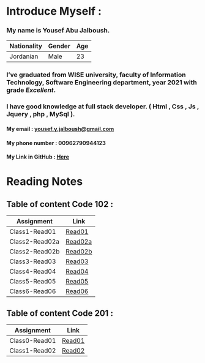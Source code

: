 # Introduce Myself :
### My name is **Yousef Abu Jalboush**.

Nationality | Gender | Age
------------ | ------------- | -------------
Jordanian | Male | 23

### I’ve graduated from **WISE** university, faculty of **Information Technology**, **Software Engineering** department, year 2021 with grade _**Excellent**_.
### I have good knowledge at full stack developer. ( Html , Css , Js , Jquery , php , MySql ).

#### My email : yousef.y.jalboush@gmail.com

#### My phone number : 00962790944123

#### My Link in GitHub : [ Here ](https://github.com/YousefAbuJalboush)

<!-- ![My img](https://user-images.githubusercontent.com/81154478/112147232-20438680-8be5-11eb-818d-7f2c4437b04e.jpg) -->

# Reading Notes

## Table of content Code 102 :

| Assignment            | Link                                  |
| ------------          | -------------                         |
| Class1-Read01         | [ Read01  ]( Code-102/Read01 )        |
| Class2-Read02a        | [ Read02a ]( Code-102/Read02a )       |
| Class2-Read02b        | [ Read02b ]( Code-102/Read02b )       |
| Class3-Read03         | [ Read03  ]( Code-102/Read03 )        |
| Class4-Read04         | [ Read04  ]( Code-102/Read04 )        |
| Class5-Read05         | [ Read05  ]( Code-102/Read05 )        |
| Class6-Read06         | [ Read06  ]( Code-102/Read06 )        |


## Table of content Code 201 :

| Assignment            | Link                                  |
| ------------          | -------------                         |
| Class0-Read01         | [ Read01  ]( Code-201/Read01 )        |
| Class1-Read02         | [ Read02  ]( Code-201/Read02 )        |